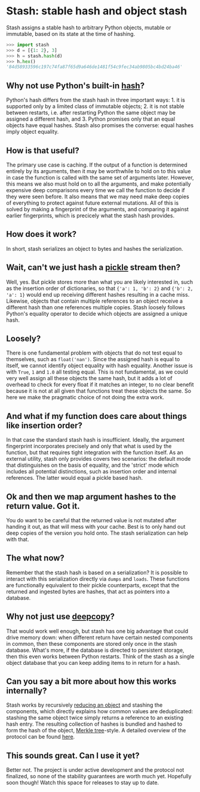 # Stash: stable hash and object stash

Stash assigns a stable hash to arbitrary Python objects, mutable or immutable,
based on its state at the time of hashing.

```python
>>> import stash
>>> d = [{1: 2}, 3]
>>> h = stash.hash(d)
>>> h.hex()
'84d58933596c197c74fa87f65d9a646de1481f54c9fec34ab9805bc4bd24ba46'
```

## Why not use Python's built-in [hash](https://docs.python.org/3/library/functions.html#hash)?

Python's hash differs from the stash hash in three important ways: 1. it is
supported only by a limited class of immutable objects; 2. it is not stable
between restarts, i.e. after restarting Python the same object may be assigned
a different hash, and 3. Python promises only that an equal objects have equal
hashes. Stash also promises the converse: equal hashes imply object equality.

## How is that useful?

The primary use case is caching. If the output of a function is determined
entirely by its arguments, then it may be worthwhile to hold on to this value
in case the function is called with the same set of arguments later. However,
this means we also must hold on to all the arguments, and make potentially
expensive deep comparisons every time we call the function to decide if they
were seen before. It also means that we may need make deep copies of everything
to protect against future external mutations. All of this is solved by making a
fingerprint of the arguments, and comparing it against earlier fingerprints,
which is precicely what the stash hash provides.

## How does it work?

In short, stash serializes an object to bytes and hashes the serialization.

## Wait, can't we just hash a [pickle](https://docs.python.org/3/library/pickle.html) stream then?

Well, yes. But pickle stores more than what you are likely interested in, such
as the insertion order of dictionaries, so that `{'a': 1, 'b': 2}` and `{'b':
2, 'a': 1}` would end up receiving different hashes resulting in a cache miss.
Likewise, objects that contain multiple references to an object receive a
different hash than one references multiple copies. Stash loosely follows
Python's equality operator to decide which objects are assigned a unique hash.

## Loosely?

There is one fundamental problem with objects that do not test equal to
themselves, such as `float('nan')`. Since the assigned hash is equal to itself,
we cannot identify object equality with hash equality. Another issue is with
`True`, `1` and `1.0` all testing equal. This is not fundamental, as we could
very well assign all these objects the same hash, but it adds a lot of overhead
to check for every float if it matches an integer, to no clear benefit because
it is not at all given that functions treat these objects the same. So here we
make the pragmatic choice of not doing the extra work.

## And what if my function does care about things like insertion order?

In that case the standard stash hash is insufficient. Ideally, the argument
fingerprint incorporates precisely and only that what is used by the function,
but that requires tight integration with the function itself. As an external
utility, stash only provides covers two scenarios: the default mode that
distinguishes on the basis of equality, and the 'strict' mode which includes
all potential distinctions, such as insertion order and internal references.
The latter would equal a pickle based hash.

## Ok and then we map argument hashes to the return value. Got it.

You do want to be careful that the returned value is not mutated after handing
it out, as that will mess with your cache. Best is to only hand out deep copies
of the version you hold onto. The stash serialization can help with that.

## The what now?

Remember that the stash hash is based on a serialization? It is possible to
interact with this serialization directly via `dumps` and `loads`. These
functions are functionally equivalent to their pickle counterparts, except that
the returned and ingested bytes are hashes, that act as pointers into a
database.

## Why not just use [deepcopy](https://docs.python.org/3/library/copy.html#copy.deepcopy)?

That would work well enough, but stash has one big advantage that could drive
memory down: when different return have certain nested components in common,
then these components are stored only once in the stash database. What's more,
if the database is directed to persistent storage, then this even works between
Python restarts. Think of the stash as a single object database that you can
keep adding items to in return for a hash.

## Can you say a bit more about how this works internally?

Stash works by recursively [reducing an
object](https://docs.python.org/3/library/pickle.html#object.__reduce__) and
stashing the components, which directly explains how common values are
deduplicated: stashing the same object twice simply returns a reference to an
existing hash entry. The resulting collection of hashes is bundled and hashed
to form the hash of the object, [Merkle
tree](https://en.wikipedia.org/wiki/Merkle_tree)-style. A detailed overview of
the protocol can be found [here](PROTOCOL.md).

## This sounds great. Can I use it yet?

Better not. The project is under active development and the protocol not
finalized, so none of the stability guarantees are worth much yet. Hopefully
soon though! Watch this space for releases to stay up to date.
